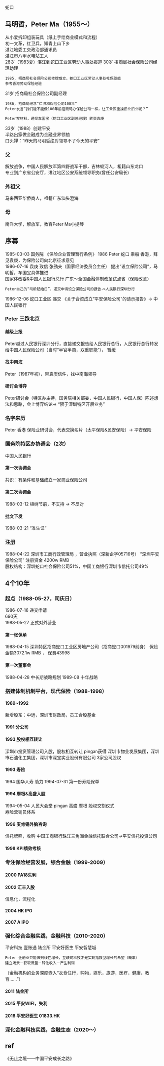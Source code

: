 蛇口
## 马明哲，Peter Ma（1955～）
从小爱拆卸组装玩具（纸上手绘商业模式和流程）    
初一文革，红卫兵，知青上山下乡    
湛江地委工交政治部通讯员   
湛江市八甲水电站工人   
28岁（1983夏）湛江到蛇口工业区劳动人事处报道 
30岁 招商局社会保险公司经理助理   
```
1985, 招商局社会保险公司挂牌成立，蛇口工业区劳动人事处社保职能   
参考香港劳动保险经验   
```
31岁 招商局社会保险公司副经理   
```
1986, 招商局纪念“仁济和保险公司100年”  
Peter发言“我们能不能像100年前招商局办保险公司一样，让工业区重操旧业旧业呢？”    

Peter写材料，递交车国宝（蛇口工业区副总经理）转交袁庚
```
33岁（1988）创建平安   
半路出家做金融成为金融业界领袖   
口头禅：“昨天的马明哲绝对领导不了今天的平安”   
### 父
解放战争，中国人民解放军第四野战军干部，吉林蛟河人，祖籍山东龙口   
专业到广东省公安厅，湛江地区公安系统领导职务(曾任公安局长)
### 外祖父  
马来西亚华侨商人，祖籍广东汕头澄海
### 母
南洋大学，解放军，教育Peter Ma小提琴
## 序幕
1985-03-03 国务院 《保险企业管理暂行条例》
1986 Peter 蛇口 乘船 香港，拜见袁庚，为保险公司向北京征求意见    
1986-07-16  袁庚 致信 张劲夫（国家经济委员会主任） 提出“设立保险公司”，马明哲，车国宝具体推进       
国家体改委&中国人民银行总行 广东～全国金融体制改革试点省（保险改革）
```
Peter自己的“司龄起始日”，递交申请设立保险公司的报告->人民银行深圳分行      
```
1986-12-06  蛇口工业区 递交 《关于合资成立“平安保险公司”的请示报告》-> 中国人民银行 
### Peter 三跑北京
#### 越级上报
Peter越过人民银行深圳分行，直接递交报告给人民银行总行，人民银行总行转发给中国人民保险公司（当时“半官半商，双重职能”）， 暂缓   
#### 找中南海    
Peter（1987年初），带袁庚信件，找中南海领导  
#### 研讨会博弈   
Peter研讨会（特区办主持，国务院相关部委，中国人民银行，中国人保）陈述想法和思路，会上博弈结论-> “限于深圳特区开展业务”

### 名字来历
Peter 香港 保险业研讨会，代表交换名片（太平保险&民安保险）-> 平安保险

### 国务院特区办协调会（2次）
中国人民银行
#### 第一次协调会
共识：有条件和基础成立一家商业保险公司
#### 第二次协调会
1988-03-12 植树节前，不支持 -> 不反对
#### 批文下发
1988-03-21  “准生证”   

### 注册
1988-04-22 深圳市工商行政管理局 ，营业执照（深新企字05716号） “深圳平安保险公司” 注册资金 4200w RMB   
股权结构：深圳蛇口社会保险公司51%，中国工商银行深圳市信托公司49%

## 4个10年
### 起点（1988-05-27，司庆日）
1986-07-16 递交申请   
690天   
1988-05-27 正式对外营业
#### 第一张保单
1988-04-15  深圳特区招商蛇口工业区房地产公司（招商蛇口001979前身）
保险金额3072.1w RMB ， 保费43998  
#### 第一次董事会
1988-04-28 中长期战略规划
1989-08  十年战略   
### 搭建体制机制平台，现代保险（1988-1998）
#### 1989~1992
新增股东：中远，深圳市财政局，员工合股基金
#### 1991 分公司
#### 1993 股权相互转让
深圳市投资管理公司入股，股权相互转让
pingan获得 深圳市物业发展集团，深圳市石油化工集团，深圳市深宝实业股份有限公司 3家公司股权
#### 1993 寿险
1994 国华人寿 助力
1994-07-31 第一份寿险保单   
#### 1994 摩根&高盛入股
1994-05-04 人民大会堂 pingan 高盛 摩根 股权交割仪式    
寿险营销员体系    
#### 1996 麦肯锡外脑咨询
信托牌照，收购 中国工商银行珠江三角洲金融信托联合公司->平安信托投资公司    
#### 1998 KPI绩效考核   
### 专注保险经营发展，综合金融（1999-2009）
#### 2000 PA18失利
#### 2002 汇丰入股
信息化，流程化
#### 2004 HK IPO
#### 2007 A IPO
### 强化综合金融实践，金融科技（2010-2020）
平安科技   壹账通   陆金所  平安好医生  平安智慧城
```
Peter 金融业只能做到线性增长，互联网科技才是实现指数型增长的希望（概率）
建立场景－获取流量－转化收入－产生利润
```
（金融机构的业务深度嵌入“衣食住行，购物，娱乐，旅游，医疗，健康，教育……”）
#### 2011 陆金所
#### 2015 平安WIFI，失利
#### 2018 平安好医生 01833.HK
### 深化金融科技实践，金融生态（2020～）


## ref
《无止之境——中国平安成长之路》 
